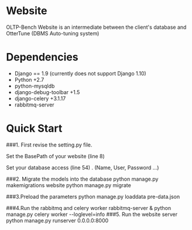 Website
=======

OLTP-Bench Website is an intermediate between the client's database and OtterTune (DBMS Auto-tuning system)    

Dependencies
========
* Django == 1.9  (currently does not support Django 1.10) 
* Python +2.7
* python-mysqldb 
* django-debug-toolbar +1.5
* django-celery +3.1.17
* rabbitmq-server 


Quick Start
=====
###1. First revise the setting.py file. 

  Set the BasePath of your website (line 8) 

  Set your database access (line 54) . (Name, User, Password ...) 

###2. Migrate the models into the database
    python manage.py  makemigrations website
    python manage.py  migrate
    
###3.Preload the parameters
    python manage.py  loaddata  pre-data.json 
    
###4.Run the rabbitmq and celery worker
    rabbitmq-server & 
    python manage.py celery worker --loglevel=info
###5. Run the website server
    python manage.py runserver 0.0.0.0:8000

    

